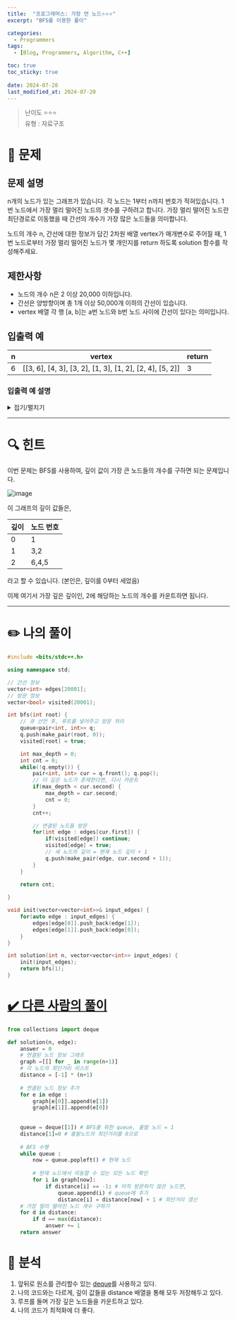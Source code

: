```yaml
---
title:  "프로그래머스: 가장 먼 노드⭐⭐⭐"
excerpt: "BFS를 이용한 풀이"

categories:
  - Programmers
tags:
  - [Blog, Programmers, Algorithm, C++]

toc: true
toc_sticky: true
 
date: 2024-07-20
last_modified_at: 2024-07-20
---
```

> 난이도 ⭐⭐⭐  
> 유형 : 자료구조

# 🧐 문제
## 문제 설명

n개의 노드가 있는 그래프가 있습니다. 각 노드는 1부터 n까지 번호가 적혀있습니다. 1번 노드에서 가장 멀리 떨어진 노드의 갯수를 구하려고 합니다. 가장 멀리 떨어진 노드란 최단경로로 이동했을 때 간선의 개수가 가장 많은 노드들을 의미합니다.

노드의 개수 n, 간선에 대한 정보가 담긴 2차원 배열 vertex가 매개변수로 주어질 때, 1번 노드로부터 가장 멀리 떨어진 노드가 몇 개인지를 return 하도록 solution 함수를 작성해주세요.

## 제한사항

- 노드의 개수 n은 2 이상 20,000 이하입니다.
- 간선은 양방향이며 총 1개 이상 50,000개 이하의 간선이 있습니다.
- vertex 배열 각 행 [a, b]는 a번 노드와 b번 노드 사이에 간선이 있다는 의미입니다.

## 입출력 예

|n|vertex|return|
|---|---|---|
|6|[[3, 6], [4, 3], [3, 2], [1, 3], [1, 2], [2, 4], [5, 2]]|3|

### 입출력 예 설명

<details>
<summary>접기/펼치기</summary>

<br>
<p>예제의 그래프를 표현하면 아래 그림과 같고, 1번 노드에서 가장 멀리 떨어진 노드는 4,5,6번 노드입니다.</p>
<p>
    <img src="https://grepp-programmers.s3.amazonaws.com/files/ybm/fadbae38bb/dec85ab5-0273-47b3-ba73-fc0b5f6be28a.png" alt="입출력 예 1 이미지">
</p>

</details>

---
# 🔍 힌트

이번 문제는 BFS를 사용하여, 깊이 값이 가장 큰 노드들의 개수를 구하면 되는 문제입니다.

![image](https://grepp-programmers.s3.amazonaws.com/files/ybm/fadbae38bb/dec85ab5-0273-47b3-ba73-fc0b5f6be28a.png)

이 그래프의 깊이 값들은,

|깊이|노드 번호|
|---|---|
|0|1|
|1|3,2|
|2|6,4,5|

라고 할 수 있습니다. (본인은, 깊이를 0부터 세었음)  

이제 여기서 가장 깊은 깊이인, 2에 해당하는 노드의 개수를 카운트하면 됩니다.

---
# ✏️ 나의 풀이
```cpp
#include <bits/stdc++.h>

using namespace std;

// 간선 정보
vector<int> edges[20001];
// 방문 정보
vector<bool> visited(20001);

int bfs(int root) {
    // 큐 선언 후, 루트를 넣어주고 방문 처리
    queue<pair<int, int>> q;
    q.push(make_pair(root, 0));
    visited[root] = true;

    int max_depth = 0;
    int cnt = 0;
    while(!q.empty()) {
        pair<int, int> cur = q.front(); q.pop();
        // 더 깊은 노드가 존재한다면, 다시 카운트
        if(max_depth < cur.second) {
            max_depth = cur.second;
            cnt = 0;
        }
        cnt++;

        // 연결된 노드들 방문
        for(int edge : edges[cur.first]) {
            if(visited[edge]) continue;
            visited[edge] = true;
            // 새 노드의 깊이 = 현재 노드 깊이 + 1
            q.push(make_pair(edge, cur.second + 1));
        }
    }

    return cnt;
  
}

void init(vector<vector<int>>& input_edges) {
    for(auto edge : input_edges) {
        edges[edge[0]].push_back(edge[1]);
        edges[edge[1]].push_back(edge[0]);
    }
}

int solution(int n, vector<vector<int>> input_edges) {
    init(input_edges);
    return bfs(1);
}
```

# [✔️ 다른 사람의 풀이](https://velog.io/@leejy1373/%ED%94%84%EB%A1%9C%EA%B7%B8%EB%9E%98%EB%A8%B8%EC%8A%A4-BFS-%EA%B0%80%EC%9E%A5-%EB%A8%BC-%EB%85%B8%EB%93%9C-Python)
```python
from collections import deque

def solution(n, edge):
    answer = 0
    # 연결된 노드 정보 그래프
    graph =[[] for _ in range(n+1)]
    # 각 노드의 최단거리 리스트
    distance = [-1] * (n+1)
    
    # 연결된 노드 정보 추가
    for e in edge :
        graph[e[0]].append(e[1])
        graph[e[1]].append(e[0])  
    
    
    queue = deque([1]) # BFS를 위한 queue, 출발 노드 = 1
    distance[1]=0 # 출발노드의 최단거리를 0으로
    
    # BFS 수행
    while queue :
        now = queue.popleft() # 현재 노드
        
        # 현재 노드에서 이동할 수 있는 모든 노드 확인
        for i in graph[now]:
            if distance[i] == -1: # 아직 방문하지 않은 노드면,
                queue.append(i) # queue에 추가
                distance[i] = distance[now] + 1 # 최단거리 갱신
    # 가장 멀리 떨어진 노드 개수 구하기
    for d in distance:
        if d == max(distance):
            answer += 1
    return answer
```

# 🧐 분석
1. 앞뒤로 원소를 관리할수 있는 [deque](https://wikidocs.net/104977)를 사용하고 있다.
2. 나의 코드와는 다르게, 깊이 값들을 distance 배열을 통해 모두 저장해두고 있다.
3. 루프를 돌며 가장 깊은 노드들을 카운트하고 있다.
4. 나의 코드가 최적화에 더 좋다.